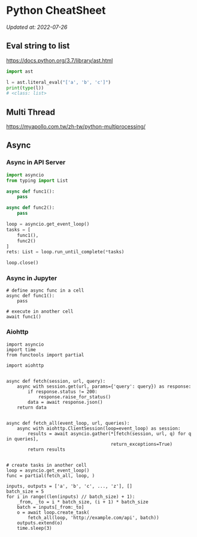 # Python CheatSheet

_Updated at: 2022-07-26_

## Eval string to list 
https://docs.python.org/3.7/library/ast.html
```python
import ast

l = ast.literal_eval("['a', 'b', 'c']")
print(type(l))
# <class: list>
```

## Multi Thread
https://myapollo.com.tw/zh-tw/python-multiprocessing/


## Async

### Async in API Server
```python
import asyncio
from typing import List

async def func1():
    pass

async def func2():
    pass

loop = asyncio.get_event_loop()
tasks = [
    func1(),
    func2()
]
rets: List = loop.run_until_complete(*tasks)

loop.close()
```

### Async in Jupyter
```jupyterpython
# define async func in a cell
async def func1():
    pass

# execute in another cell
await func1()
```

### Aiohttp

```jupyterpython
import asyncio
import time
from functools import partial

import aiohttp


async def fetch(session, url, query):
    async with session.get(url, params={'query': query}) as response:
        if response.status != 200:
            response.raise_for_status()
        data = await response.json()
    return data


async def fetch_all(event_loop, url, queries):
    async with aiohttp.ClientSession(loop=event_loop) as session:
        results = await asyncio.gather(*[fetch(session, url, q) for q in queries],
                                       return_exceptions=True)
        return results


# create tasks in another cell
loop = asyncio.get_event_loop()
func = partial(fetch_all, loop, )

inputs, outputs = ['a', 'b', 'c', ..., 'z'], []
batch_size = 5
for i in range((len(inputs) // batch_size) + 1):
    _from, _to = i * batch_size, (i + 1) * batch_size
    batch = inputs[_from:_to]
    o = await loop.create_task(
        fetch_all(loop, 'http://example.com/api', batch))
    outputs.extend(o)
    time.sleep(3)
```